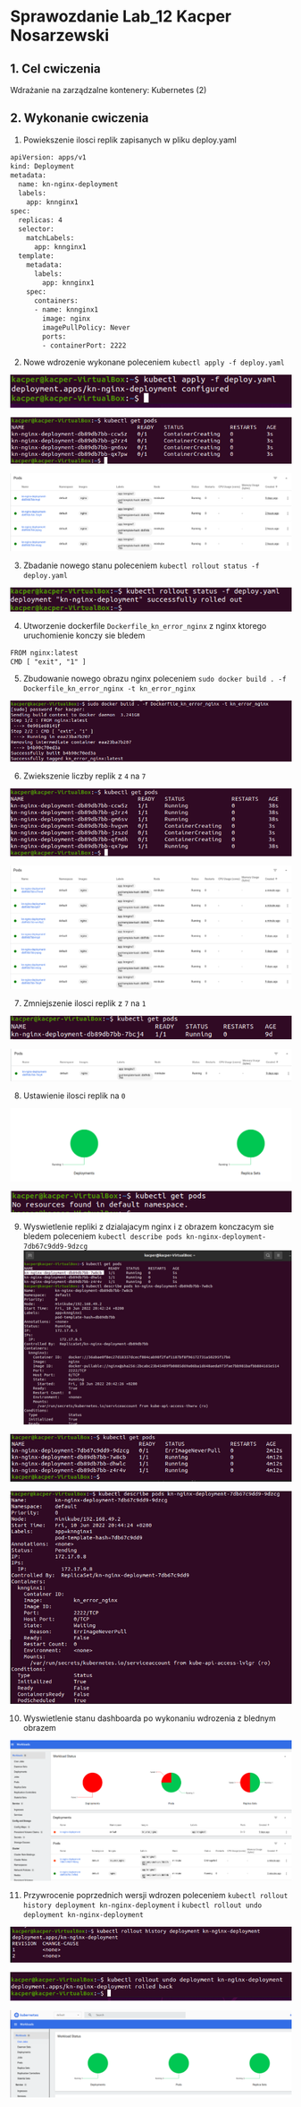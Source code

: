 # Sprawozdanie Lab_12 Kacper Nosarzewski
## 1. Cel cwiczenia

Wdrażanie na zarządzalne kontenery: Kubernetes (2)
## 2. Wykonanie cwiczenia

1. Powiekszenie ilosci replik zapisanych w pliku deploy.yaml
```
apiVersion: apps/v1
kind: Deployment
metadata:
  name: kn-nginx-deployment
  labels:
    app: knnginx1
spec:
  replicas: 4
  selector:
    matchLabels:
      app: knnginx1
  template:
    metadata:
      labels:
        app: knnginx1
    spec:
      containers:
      - name: knnginx1
        image: nginx
        imagePullPolicy: Never
        ports:
        - containerPort: 2222
```
2. Nowe wdrozenie wykonane poleceniem  `kubectl apply -f deploy.yaml` 

![img](apply.PNG)

![img](pods_4_t.PNG)

![img](pods_4.PNG)

3. Zbadanie nowego stanu poleceniem `kubectl rollout status -f deploy.yaml`

![img](rollout.PNG)


4. Utworzenie dockerfile `Dockerfile_kn_error_nginx` z nginx ktorego uruchomienie konczy sie bledem
```
FROM nginx:latest
CMD [ "exit", "1" ]
```
5. Zbudowanie nowego obrazu nginx poleceniem `sudo docker build . -f Dockerfile_kn_error_nginx -t kn_error_nginx`

![img](sudo_docker_build.PNG)

6. Zwiekszenie liczby replik z `4` na `7`

![img](pods_7_t.PNG)

![img](pods_7.PNG)

7. Zmniejszenie ilosci replik z `7` na `1` 

![img](pods_1_t.PNG)

![img](pods_1.PNG)

8. Ustawienie ilosci replik na `0`

![img](pods_0.PNG)

![img](pods_0_t.PNG)

9. Wyswietlenie repliki z dzialajacym nginx i z obrazem konczacym sie bledem poleceniem `kubectl describe pods kn-nginx-deployment-7db67c9dd9-9dzcg
`
![img](good_nginx.PNG)


![img](error_pods.PNG)

![img](error_pods1.PNG)

10. Wyswietlenie stanu dashboarda po wykonaniu wdrozenia z blednym obrazem

![img](error_nginx_dash.PNG)

11. Przywrocenie poprzednich wersji wdrozen poleceniem `kubectl rollout history deployment kn-nginx-deployment` i `kubectl rollout undo deployment kn-nginx-deployment`

![img](history.PNG)

![img](undo.PNG)

![img](undo_2.PNG)





